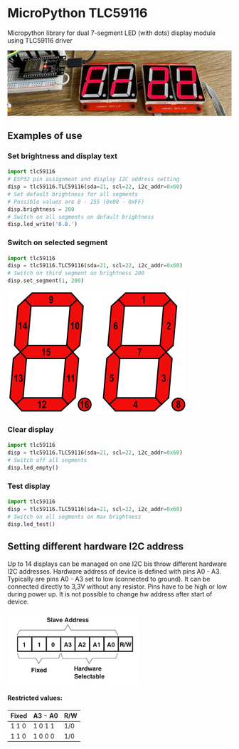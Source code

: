 # MicroPython TLC59116 
Micropython library for dual 7-segment LED (with dots) display module using TLC59116 driver

![demo.jpg](Documentation/demo.jpg)

## Examples of use
### Set brightness and display text
```python
import tlc59116
# ESP32 pin assignment and display I2C address setting
disp = tlc59116.TLC59116(sda=21, scl=22, i2c_addr=0x60)
# Set default brightness for all segments
# Possible values are 0 - 255 (0x00 - 0xFF)
disp.brightness = 200
# Switch on all segments on default brightness
disp.led_write('8.8.')
```
### Switch on selected segment
```python
import tlc59116
disp = tlc59116.TLC59116(sda=21, scl=22, i2c_addr=0x60)
# Switch on third segment on brightness 200
disp.set_segment(1, 200)
```
![segment_numbers.png](Documentation/segment_numbers.png)
### Clear display
```python
import tlc59116
disp = tlc59116.TLC59116(sda=21, scl=22, i2c_addr=0x60)
# Switch off all segments
disp.led_empty()
```
### Test display
```python
import tlc59116
disp = tlc59116.TLC59116(sda=21, scl=22, i2c_addr=0x60)
# Switch on all segments on max brightness
disp.led_test()
```
## Setting different hardware I2C address
Up to 14 displays can be managed on one I2C bis throw different hardware I2C addresses.
Hardware address of device is defined with pins A0 - A3. Typically are pins A0 - A3 set to low (connected to ground).
It can be connected directly to 3,3V without any resistor. Pins have to be high or low during power up.
It is not possible to change hw address after start of device.

![hw_i2c_address.jpg](Documentation/hw_i2c_address.jpg)

#### Restricted values:

| Fixed | A3 - A0 | R/W |
|-------|---------|-----|
| 1 1 0 | 1 0 1 1 | 1/0 | Software reset address
| 1 1 0 | 1 0 0 0 | 1/0 | LED I2C all call address






